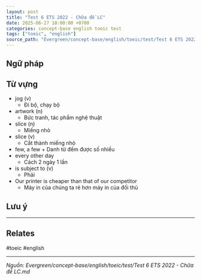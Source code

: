 ```yaml
---
layout: post
title: "Test 6 ETS 2022 - Chữa đề LC"
date: 2025-06-27 10:00:00 +0700
categories: concept-base english toeic test
tags: ["toeic", "english"]
source_path: "Evergreen/concept-base/english/toeic/test/Test 6 ETS 2022 - Chữa đề LC.md"
---
```

## Ngữ pháp


## Từ vựng

- jog (v)
	- Đi bộ, chạy bộ
- artwork (n)
	- Bức tranh, tác phẩm nghệ thuật
- slice (n)
	- Miếng nhỏ
- slice (v)
	- Cắt thành miếng nhỏ
- few, a few + Danh từ đếm được số nhiều
- every other day 
	- Cách 2 ngày 1 lần
- is subject to (v)
	- Phải 
- Our printer is cheaper than that of our competitor
	- Máy in của chúng ta rẻ hơn máy in của đối thủ


## Lưu ý


----
## Relates


#toeic #english

---
*Nguồn: Evergreen/concept-base/english/toeic/test/Test 6 ETS 2022 - Chữa đề LC.md*